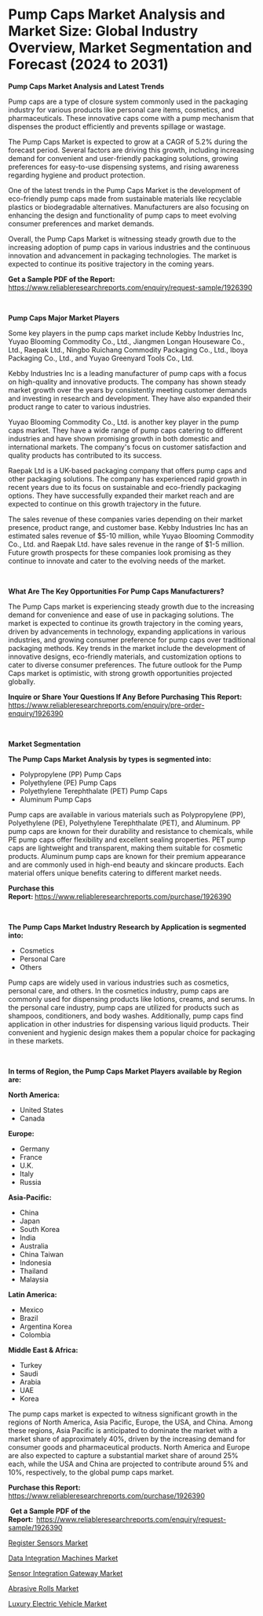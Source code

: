 <p><h1>Pump Caps Market Analysis and Market Size: Global Industry Overview, Market Segmentation and Forecast (2024 to 2031)</h1></p><p><strong>Pump Caps Market Analysis and Latest Trends</strong></p>
<p><p>Pump caps are a type of closure system commonly used in the packaging industry for various products like personal care items, cosmetics, and pharmaceuticals. These innovative caps come with a pump mechanism that dispenses the product efficiently and prevents spillage or wastage.</p><p>The Pump Caps Market is expected to grow at a CAGR of 5.2% during the forecast period. Several factors are driving this growth, including increasing demand for convenient and user-friendly packaging solutions, growing preferences for easy-to-use dispensing systems, and rising awareness regarding hygiene and product protection.</p><p>One of the latest trends in the Pump Caps Market is the development of eco-friendly pump caps made from sustainable materials like recyclable plastics or biodegradable alternatives. Manufacturers are also focusing on enhancing the design and functionality of pump caps to meet evolving consumer preferences and market demands.</p><p>Overall, the Pump Caps Market is witnessing steady growth due to the increasing adoption of pump caps in various industries and the continuous innovation and advancement in packaging technologies. The market is expected to continue its positive trajectory in the coming years.</p></p>
<p><strong>Get a Sample PDF of the Report:&nbsp;</strong> <a href="https://www.reliableresearchreports.com/enquiry/request-sample/1926390">https://www.reliableresearchreports.com/enquiry/request-sample/1926390</a></p>
<p>&nbsp;</p>
<p><strong>Pump Caps Major Market Players</strong></p>
<p><p>Some key players in the pump caps market include Kebby Industries Inc, Yuyao Blooming Commodity Co., Ltd., Jiangmen Longan Houseware Co., Ltd., Raepak Ltd., Ningbo Ruichang Commodity Packaging Co., Ltd., Iboya Packaging Co., Ltd., and Yuyao Greenyard Tools Co., Ltd.</p><p>Kebby Industries Inc is a leading manufacturer of pump caps with a focus on high-quality and innovative products. The company has shown steady market growth over the years by consistently meeting customer demands and investing in research and development. They have also expanded their product range to cater to various industries.</p><p>Yuyao Blooming Commodity Co., Ltd. is another key player in the pump caps market. They have a wide range of pump caps catering to different industries and have shown promising growth in both domestic and international markets. The company's focus on customer satisfaction and quality products has contributed to its success.</p><p>Raepak Ltd is a UK-based packaging company that offers pump caps and other packaging solutions. The company has experienced rapid growth in recent years due to its focus on sustainable and eco-friendly packaging options. They have successfully expanded their market reach and are expected to continue on this growth trajectory in the future.</p><p>The sales revenue of these companies varies depending on their market presence, product range, and customer base. Kebby Industries Inc has an estimated sales revenue of $5-10 million, while Yuyao Blooming Commodity Co., Ltd. and Raepak Ltd. have sales revenue in the range of $1-5 million. Future growth prospects for these companies look promising as they continue to innovate and cater to the evolving needs of the market.</p></p>
<p>&nbsp;</p>
<p><strong>What Are The Key Opportunities For Pump Caps Manufacturers?</strong></p>
<p><p>The Pump Caps market is experiencing steady growth due to the increasing demand for convenience and ease of use in packaging solutions. The market is expected to continue its growth trajectory in the coming years, driven by advancements in technology, expanding applications in various industries, and growing consumer preference for pump caps over traditional packaging methods. Key trends in the market include the development of innovative designs, eco-friendly materials, and customization options to cater to diverse consumer preferences. The future outlook for the Pump Caps market is optimistic, with strong growth opportunities projected globally.</p></p>
<p><strong>Inquire or Share Your Questions If Any Before Purchasing This Report:</strong> <a href="https://www.reliableresearchreports.com/enquiry/pre-order-enquiry/1926390">https://www.reliableresearchreports.com/enquiry/pre-order-enquiry/1926390</a></p>
<p>&nbsp;</p>
<p><strong>Market Segmentation</strong></p>
<p><strong>The Pump Caps Market Analysis by types is segmented into:</strong></p>
<p><ul><li>Polypropylene (PP) Pump Caps</li><li>Polyethylene (PE) Pump Caps</li><li>Polyethylene Terephthalate (PET) Pump Caps</li><li>Aluminum Pump Caps</li></ul></p>
<p><p>Pump caps are available in various materials such as Polypropylene (PP), Polyethylene (PE), Polyethylene Terephthalate (PET), and Aluminum. PP pump caps are known for their durability and resistance to chemicals, while PE pump caps offer flexibility and excellent sealing properties. PET pump caps are lightweight and transparent, making them suitable for cosmetic products. Aluminum pump caps are known for their premium appearance and are commonly used in high-end beauty and skincare products. Each material offers unique benefits catering to different market needs.</p></p>
<p><strong>Purchase this Report:&nbsp;</strong><a href="https://www.reliableresearchreports.com/purchase/1926390">https://www.reliableresearchreports.com/purchase/1926390</a></p>
<p>&nbsp;</p>
<p><strong>The Pump Caps Market Industry Research by Application is segmented into:</strong></p>
<p><ul><li>Cosmetics</li><li>Personal Care</li><li>Others</li></ul></p>
<p><p>Pump caps are widely used in various industries such as cosmetics, personal care, and others. In the cosmetics industry, pump caps are commonly used for dispensing products like lotions, creams, and serums. In the personal care industry, pump caps are utilized for products such as shampoos, conditioners, and body washes. Additionally, pump caps find application in other industries for dispensing various liquid products. Their convenient and hygienic design makes them a popular choice for packaging in these markets.</p></p>
<p>&nbsp;</p>
<p><strong>In terms of Region, the Pump Caps Market Players available by Region are:</strong></p>
<p>
    <p> <strong> North America: </strong>
        <ul>
            <li>United States</li>
            <li>Canada</li>
        </ul>
        </p> 
    <p> <strong> Europe: </strong>
        <ul>
            <li>Germany</li>
            <li>France</li>
            <li>U.K.</li>
            <li>Italy</li>
            <li>Russia</li>
        </ul>
        </p> 
    <p> <strong> Asia-Pacific: </strong>
        <ul>
            <li>China</li>
            <li>Japan</li>
            <li>South Korea</li>
            <li>India</li>
            <li>Australia</li>
            <li>China Taiwan</li>
            <li>Indonesia</li>
            <li>Thailand</li>
            <li>Malaysia</li>
        </ul>
        </p> 
    <p> <strong> Latin America: </strong>
        <ul>
            <li>Mexico</li>
            <li>Brazil</li>
            <li>Argentina Korea</li>
            <li>Colombia</li>
        </ul>
        </p> 
    <p> <strong> Middle East & Africa: </strong>
        <ul>
            <li>Turkey</li>
            <li>Saudi</li>
            <li>Arabia</li>
            <li>UAE</li>
            <li>Korea</li>
        </ul>
    </p>
    </p>
<p><p>The pump caps market is expected to witness significant growth in the regions of North America, Asia Pacific, Europe, the USA, and China. Among these regions, Asia Pacific is anticipated to dominate the market with a market share of approximately 40%, driven by the increasing demand for consumer goods and pharmaceutical products. North America and Europe are also expected to capture a substantial market share of around 25% each, while the USA and China are projected to contribute around 5% and 10%, respectively, to the global pump caps market.</p></p>
<p><strong>Purchase this Report: </strong><a href="https://www.reliableresearchreports.com/purchase/1926390">https://www.reliableresearchreports.com/purchase/1926390</a></p>
<p>&nbsp;<strong>Get a Sample PDF of the Report:&nbsp;&nbsp;</strong><a href="https://www.reliableresearchreports.com/enquiry/request-sample/1926390">https://www.reliableresearchreports.com/enquiry/request-sample/1926390</a></p>
<p><strong></strong></p>
<p><p><a href="https://full-wildebeest-80b.notion.site/Register-Sensors-Market-A-Comprehensive-Report-of-its-Market-Share-Growth-Trends-2024-2031-4d53e348cecf43f6a063e2dc90b24c6e">Register Sensors Market</a></p><p><a href="https://flame-sidecar-702.notion.site/Data-Integration-Machines-Market-Size-Focuses-on-Market-Dynamics-In-Depth-Analysis-and-Future-Proje-04d569129aa044f6ae0f8376cf518e94">Data Integration Machines Market</a></p><p><a href="https://pretty-mail-caf.notion.site/Sensor-Integration-Gateway-Market-Size-Focuses-on-Market-Dynamics-In-Depth-Analysis-and-Future-Proj-0598e32d408f4799bb5f351e5cf3bda9">Sensor Integration Gateway Market</a></p><p><a href="https://view.publitas.com/reportprime-1/abrasive-rolls-market-research-report-forecasted-for-period-from-2024-2031-by-market-type-market-application-and-region/">Abrasive Rolls Market</a></p><p><a href="https://view.publitas.com/reportprime-1/luxury-electric-vehicle-market-offers-provide-insightful-data-for-the-time-period-from-2024-to-2031-and-also-provide-analysis-based-on-application-type-and-region/">Luxury Electric Vehicle Market</a></p></p>